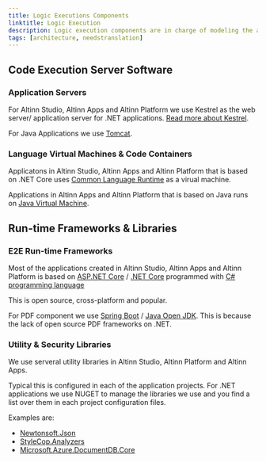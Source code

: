 ```yaml
---
title: Logic Executions Components
linktitle: Logic Execution
description: Logic execution components are in charge of modeling the application behavior, in terms of data processing and flow control, according to the application specifications.
tags: [architecture, needstranslation]
---
```


## Code Execution Server Software

### Application Servers
For Altinn Studio, Altinn Apps and Altinn Platform we use Kestrel as the web server/ application server for .NET applications. 
[Read more about Kestrel](https://docs.microsoft.com/en-us/aspnet/core/fundamentals/servers/).

For Java Applications we use [Tomcat](http://tomcat.apache.org/).


### Language Virtual Machines & Code Containers

Applicatons in Altinn Studio, Altinn Apps and Altinn Platform that is based on
.NET Core uses [Common Language Runtime](https://docs.microsoft.com/en-us/dotnet/standard/clr) as a virual machine.

Applications in Altinn Apps and Altinn Platform that is based on Java runs on [Java Virtual Machine](https://en.wikipedia.org/wiki/Java_virtual_machine).


## Run-time Frameworks & Libraries

### E2E Run-time Frameworks

Most of the applications created in Altinn Studio, Altinn Apps and Altinn Platform is based on
[ASP.NET Core](https://en.wikipedia.org/wiki/ASP.NET_Core) / [.NET Core](https://en.wikipedia.org/wiki/.NET_Core) 
programmed with [C# programming language](https://en.wikipedia.org/wiki/C_Sharp_(programming_language))

This is open source, cross-platform and popular. 

For PDF component we use [Spring Boot](https://spring.io/projects/spring-boot) / [Java Open JDK](https://openjdk.java.net/).
This is because the lack of open source PDF frameworks on .NET. 

### Utility & Security Libraries

We use serveral utility libraries in Altinn Studio, Altinn Platform and Altinn Apps.

Typical this is configured in each of the application projects.
For .NET applications we use NUGET to manage the libraries we use and you find a list over them in each project configuration files. 

Examples are:

- [Newtonsoft.Json](https://www.nuget.org/packages/Newtonsoft.Json/)
- [StyleCop.Analyzers](https://www.nuget.org/packages/StyleCop.Analyzers/)
- [Microsoft.Azure.DocumentDB.Core](https://www.nuget.org/packages/Microsoft.Azure.DocumentDB.Core/)
